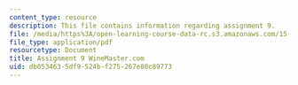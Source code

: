 ```yaml
---
content_type: resource
description: This file contains information regarding assignment 9.
file: /media/https%3A/open-learning-course-data-rc.s3.amazonaws.com/15-067-competitive-decision-making-and-negotiation-spring-2011/db0534635df9524bf275267e80c89773_MIT15_067S11_assgn09.pdf
file_type: application/pdf
resourcetype: Document
title: Assignment 9 WineMaster.com
uid: db053463-5df9-524b-f275-267e80c89773
---
```

